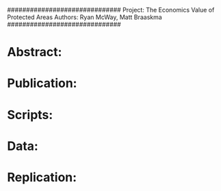 ##############################
Project: The Economics Value of Protected Areas
Authors: Ryan McWay, Matt Braaskma
##############################

# Abstract: 


# Publication: 



# Scripts: 



# Data: 


# Replication: 
